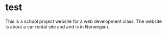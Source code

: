 # test

This is a school project website for a web development class.
The website is about a car rental site and and is in Norwegian.
